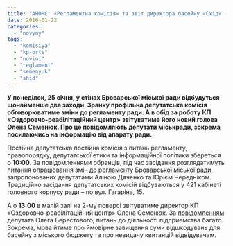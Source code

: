 ```yaml
---
title: "АНОНС: «Регламентна комісія» та звіт директора басейну «Схід» - вже цього понеділка"
date: 2016-01-22
categories: 
  - "novyny"
tags: 
  - "komisiya"
  - "kp-orts"
  - "novini"
  - "reglament"
  - "semenyuk"
  - "shid"
---
```


**У понеділок, 25 січня, у стінах Броварської міської ради відбудуться щонайменше два заходи. Зранку профільна депутатська комісія обговорюватиме зміни до регламенту ради. А в обід за роботу КП «Оздоровчо-реабілітаційний центр»** **звітуватиме** **його новий голова Олена Семенюк. Про це повідомляють депутати міськради, зокрема посилаючись на інформацію від апарату ради.**

Постійна депутатська постійна комісія з питань регламенту, правопорядку, депутатської етики та інформаційної політики збереться о **10:00**. За повідомленнями обранців, під час засідання розглядатимуть питання опрацювання змін до регламенту Броварської міської ради, запропонованих депутатами Аліною Дяченко та Юрієм Чередніком. Традиційно засідання депутатських комісій відбуваються у 421 кабінеті головного корпусу ради – по вул. Гагаріна, 15.

А о **13:00** в малій залі на 2-му поверсі звітуватиме директор КП «Оздоровчо-реабілітаційний центр» Олена Семенюк. За [повідомленням](https://www.facebook.com/groups/brovary/permalink/1178057672224197/) депутата Олега Берестового, питань до діяльності підприємства багато. Зокрема, мова йтиме про ймовірне завищення суми відшкодувань для басейну з міського бюджету та про невидачу квитанцій відвідувачам.

